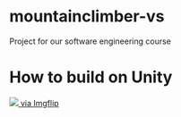 # mountainclimber-vs
Project for our software engineering course

# How to build on Unity
<a href="https://imgflip.com/gif/3xfb6x"><img src="https://imgflip.com/gif/3xfb6x"/> via Imgflip</a>
